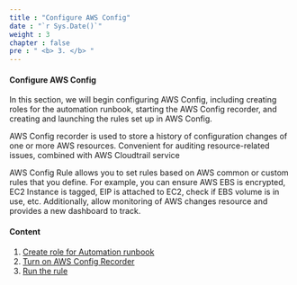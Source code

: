 ```yaml
---
title : "Configure AWS Config"
date : "`r Sys.Date()`"
weight : 3
chapter : false
pre : " <b> 3. </b> "
---
```



#### Configure AWS Config

In this section, we will begin configuring AWS Config, including creating roles for the automation runbook, starting the AWS Config recorder, and creating and launching the rules set up in AWS Config.

AWS Config recorder is used to store a history of configuration changes of one or more AWS resources. Convenient for auditing resource-related issues, combined with AWS Cloudtrail service

AWS Config Rule allows you to set rules based on AWS common or custom rules that you define. For example, you can ensure AWS EBS is encrypted, EC2 Instance is tagged, EIP is attached to EC2, check if EBS volume is in use, etc. Additionally, allow monitoring of AWS changes resource and provides a new dashboard to track.


#### Content

1. [Create role for Automation runbook](3.1-CreateRole/)
2. [Turn on AWS Config Recorder ](3.2-TurnOnAWSConfigRecorder/)
3. [Run the rule](3.3-RunTheRule/)
